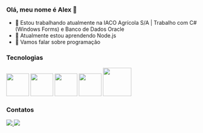 ### Olá, meu nome é Alex 👋

- 🔭 Estou trabalhando atualmente na IACO Agrícola S/A | Trabalho com C# (Windows Forms) e Banco de Dados Oracle
- 🌱 Atualmente estou aprendendo Node.js
- 💬 Vamos falar sobre programação

### Tecnologias

<div>                   
  <img src="https://cdn.jsdelivr.net/gh/devicons/devicon/icons/csharp/csharp-original.svg" width = "60" />           
  <img src="https://cdn.jsdelivr.net/gh/devicons/devicon/icons/oracle/oracle-original.svg" width = "60" />    
  <img src="https://cdn.jsdelivr.net/gh/devicons/devicon@latest/icons/javascript/javascript-original.svg" width = "60" />
  <img src="https://cdn.jsdelivr.net/gh/devicons/devicon@latest/icons/typescript/typescript-original.svg" width = "60" />
  <img src="https://cdn.jsdelivr.net/gh/devicons/devicon@latest/icons/nodejs/nodejs-original-wordmark.svg" width = "75" />
</div>

### Contatos

<div>
  <a href="https://www.facebook.com/profile.php?id=100003597521099&mibextid=ZbWKwL">
    <img src="https://img.shields.io/badge/Facebook-1877F2?style=for-the-badge&logo=facebook&logoColor=white" />
  </a>
  <a href="https://www.linkedin.com/in/alex-jr-arruda/">
    <img src="https://img.shields.io/badge/LinkedIn-0077B5?style=for-the-badge&logo=linkedin&logoColor=white" />
  </a>
</div>

